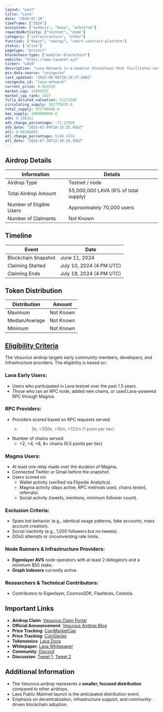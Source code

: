 ```yaml
---
layout: "post"
title: "Lava"
date: "2024-07-10"
timeframe: ["2024"]
ecosystem: ["osmosis", "base", "arbitrum"]
rewardedActivity: ["testnet", "node"]
category: ["infrastructure", "other"]
function: ["depin", "energy", "smart-contract-platform"]
status: ["alive"]
pagetype: "project"
blockchain-type: ["modular-blockchain"]
website: "https://www.lavanet.xyz"
ticker: "LAVA"
description: "Lava Network is a modular blockchain that facilitates seamless connectivity between users, developers, and all other blockchains by coordinating and rewarding RPC providers."
mis-data-source: "coingecko"
last_updated: "2025-08-06T18:29:37.600Z"
coingecko_id: "lava-network"
current_price: 0.052539
market_cap: 15909257
market_cap_rank: 1427
fully_diluted_valuation: 51272585
circulating_supply: 302775919.0
total_supply: 975790646.0
max_supply: 1000000000.0
ath: 0.196251
ath_change_percentage: -73.22599
ath_date: "2025-01-09T10:15:25.456Z"
atl: 0.00100095
atl_change_percentage: 5149.4574
atl_date: "2024-07-30T12:10:16.396Z"
---
```


## Airdrop Details

| Information              | Details                              |
| ------------------------ | ------------------------------------ |
| Airdrop Type             | Testnet / node                       |
| Total Airdrop Amount     | 55,000,000 LAVA (6% of total supply) |
| Number of Eligible Users | Approximately 70,000 users           |
| Number of Claimants      | Not Known                            |

## Timeline

| Event               | Date                     |
| ------------------- | ------------------------ |
| Blockchain Snapshot | June 11, 2024            |
| Claiming Started    | July 10, 2024 (4 PM UTC) |
| Claiming Ends       | July 18, 2024 (4 PM UTC) |

## Token Distribution

| Distribution   | Amount    |
| -------------- | --------- |
| Maximum        | Not Known |
| Median/Average | Not Known |
| Minimum        | Not Known |

## [Eligibility Criteria](https://www.lavanet.xyz/blog/vesuvius)

The Vesuvius airdrop targets early community members, developers, and infrastructure providers. The eligibility is based on:

### Lava Early Users:

- Users who participated in Lava testnet over the past 1.5 years.
- Those who ran an RPC node, added new chains, or used Lava-powered RPC through Magma.

### RPC Providers:

- Providers scored based on RPC requests served:
  - > 5k, >300k, >10m, >122m (1 point per tier)
- Number of chains served:
  - <2, <4, <8, 8+ chains (0.5 points per tier)

### Magma Users:

- At least one relay made over the duration of Magma.
- Connected Twitter or Gmail before the snapshot.
- Users scored on:
  - Wallet activity (verified via Flipside Analytics).
  - Magma activity (days active, RPC methods used, chains tested, referrals).
  - Social activity (tweets, mentions, minimum follower count).

### Exclusion Criteria:

- Spam bot behavior (e.g., identical usage patterns, fake accounts, mass account creation).
- Social inactivity (e.g., 1,000 followers but no tweets).
- DDoS attempts or circumventing rate limits.

### Node Runners & Infrastructure Providers:

- **Eigenlayer AVS** node operators with at least 2 delegators and a minimum $50 stake.
- **Graph Indexers** currently active.

### Researchers & Technical Contributors:

- Contributors to Eigenlayer, CosmosSDK, Flashbots, Celestia.

## Important Links

- **Airdrop Claim**: [Vesuvius Claim Portal](https://claims.lavanet.xyz)
- **Official Announcement**: [Vesuvius Airdrop Blog](https://www.lavanet.xyz/blog/vesuvius)
- **Price Tracking**: [CoinMarketCap](https://coinmarketcap.com/currencies/lava-network)
- **Price Tracking**: [CoinGecko](https://www.coingecko.com/en/coins/lava-network)
- **Tokenomics**: [Lava Docs](https://docs.lavanet.xyz/token)
- **Whitepaper**: [Lava Whitepaper](https://www.lavanet.xyz/whitepaper)
- **Community**: [Discord](https://discord.gg/4GJbnzSU4w)
- **Discussion**: [Tweet 1](https://x.com/consensus128/status/1802753690593370320), [Tweet 2](https://x.com/0xBreadguy/status/1803824963998167303)

## Additional Information

- The Vesuvius airdrop represents a **smaller, focused distribution** compared to other airdrops.
- Lava Public Mainnet launch is the anticipated distribution event.
- Emphasis on decentralization, infrastructure support, and community-driven blockchain adoption.